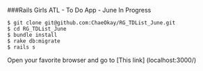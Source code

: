 ###Rails Girls ATL - To Do App - June In Progress

    $ git clone git@github.com:ChaeOkay/RG_TDList_June.git
    $ cd RG_TDList_June
    $ bundle install
    $ rake db:migrate
    $ rails s

Open your favorite browser and go to [This link] (localhost:3000/)
